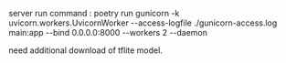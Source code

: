 server run command :
poetry run gunicorn -k uvicorn.workers.UvicornWorker --access-logfile ./gunicorn-access.log main:app --bind 0.0.0.0:8000 --workers 2 --daemon

need additional download of tflite model. 